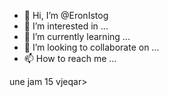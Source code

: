 - 👋 Hi, I’m @EronIstog
- 👀 I’m interested in ...
- 🌱 I’m currently learning ...
- 💞️ I’m looking to collaborate on ...
- 📫 How to reach me ...

<!---
EronIstog/EronIstog is a ✨ special ✨ repository because its `README.md` (this file) appears on your GitHub profile.
You can click the Preview link to take a look at your changes.
--->une jam 15 vjeqar>

